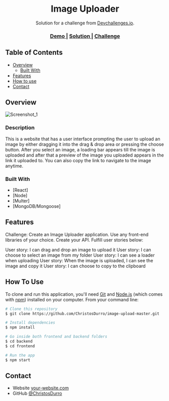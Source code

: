 <!-- Please update value in the {}  -->

<h1 align="center">Image Uploader</h1>

<div align="center">
   Solution for a challenge from  <a href="http://devchallenges.io" target="_blank">Devchallenges.io</a>.
</div>

<div align="center">
  <h3>
    <a href="https://image-upload-master.netlify.app/">
      Demo
    </a>
    <span> | </span>
    <a href="https://devchallenges.io/solutions/F2wM83XBF5duADX2NTDy">
      Solution
    </a>
    <span> | </span>
    <a href="https://devchallenges.io/challenges/O2iGT9yBd6xZBrOcVirx">
      Challenge
    </a>
  </h3>
</div>

<!-- TABLE OF CONTENTS -->

## Table of Contents

- [Overview](#overview)
  - [Built With](#built-with)
- [Features](#features)
- [How to use](#how-to-use)
- [Contact](#contact)

<!-- OVERVIEW -->

## Overview

![Screenshot_1](https://user-images.githubusercontent.com/68753715/209660190-7444f514-7779-45cb-b55a-e80152d8d063.png)

### Description

This is a website that has a user interface prompting the user to upload an image by either dragging it into the drag & drop area or pressing the choose button. After you select an image, a loading bar appears till the image is uploaded and after that a preview of the image you uploaded appears in the link it uploaded to. You can also copy the link to navigate to the image anytime.

### Built With

<!-- This section should list any major frameworks that you built your project using. Here are a few examples.-->

- [React]
- [Node]
- [Multer]
- [MongoDB/Mongoose]

## Features

<!-- List the features of your application or follow the template. Don't share the figma file here :) -->

Challenge: Create an Image Uploader application. Use any front-end libraries of your choice. Create your API. Fulfill user stories below:

User story: I can drag and drop an image to upload it
User story: I can choose to select an image from my folder
User story: I can see a loader when uploading
User story: When the image is uploaded, I can see the image and copy it
User story: I can choose to copy to the clipboard

## How To Use

<!-- Example: -->

To clone and run this application, you'll need [Git](https://git-scm.com) and [Node.js](https://nodejs.org/en/download/) (which comes with [npm](http://npmjs.com)) installed on your computer. From your command line:

```bash
# Clone this repository
$ git clone https://github.com/ChristosDurro/image-upload-master.git

# Install dependencies
$ npm install

# Go inside both frontend and backend folders
$ cd backend
$ cd frontend

# Run the app
$ npm start
```

## Contact

- Website [your-website.com](https://{your-web-site-link})
- GitHub [@ChristosDurro](https://github.com/ChristosDurro)
